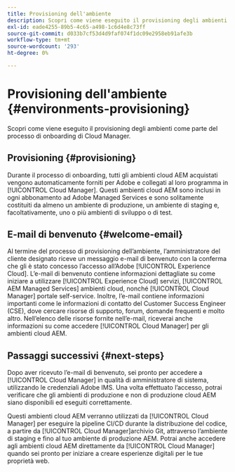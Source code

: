 ```yaml
---
title: Provisioning dell'ambiente
description: Scopri come viene eseguito il provisioning degli ambienti come parte del processo di onboarding di Cloud Manager.
exl-id: eade4255-89b5-4c65-a498-1c6d4e8c73ff
source-git-commit: d033b7cf53d4d9faf074f1dc09e2958eb91afe3b
workflow-type: tm+mt
source-wordcount: '293'
ht-degree: 0%

---
```



# Provisioning dell&#39;ambiente {#environments-provisioning}

Scopri come viene eseguito il provisioning degli ambienti come parte del processo di onboarding di Cloud Manager.

## Provisioning {#provisioning}

Durante il processo di onboarding, tutti gli ambienti cloud AEM acquistati vengono automaticamente forniti per Adobe e collegati al loro programma in [!UICONTROL Cloud Manager]. Questi ambienti cloud AEM sono inclusi in ogni abbonamento ad Adobe Managed Services e sono solitamente costituiti da almeno un ambiente di produzione, un ambiente di staging e, facoltativamente, uno o più ambienti di sviluppo o di test.

## E-mail di benvenuto {#welcome-email}

Al termine del processo di provisioning dell’ambiente, l’amministratore del cliente designato riceve un messaggio e-mail di benvenuto con la conferma che gli è stato concesso l’accesso all’Adobe [!UICONTROL Experience Cloud]. L’e-mail di benvenuto contiene informazioni dettagliate su come iniziare a utilizzare [!UICONTROL Experience Cloud] servizi, [!UICONTROL AEM Managed Services] ambienti cloud, nonché [!UICONTROL Cloud Manager] portale self-service. Inoltre, l’e-mail contiene informazioni importanti come le informazioni di contatto del Customer Success Engineer (CSE), dove cercare risorse di supporto, forum, domande frequenti e molto altro. Nell’elenco delle risorse fornite nell’e-mail, riceverai anche informazioni su come accedere [!UICONTROL Cloud Manager] per gli ambienti cloud AEM.

## Passaggi successivi {#next-steps}

Dopo aver ricevuto l’e-mail di benvenuto, sei pronto per accedere a [!UICONTROL Cloud Manager] in qualità di amministratore di sistema, utilizzando le credenziali Adobe IMS. Una volta effettuato l’accesso, potrai verificare che gli ambienti di produzione e non di produzione cloud AEM siano disponibili ed eseguiti correttamente.

Questi ambienti cloud AEM verranno utilizzati da [!UICONTROL Cloud Manager] per eseguire la pipeline CI/CD durante la distribuzione del codice, a partire da [!UICONTROL Cloud Manager]archivio Git, attraverso l’ambiente di staging e fino al tuo ambiente di produzione AEM. Potrai anche accedere agli ambienti cloud AEM direttamente da [!UICONTROL Cloud Manager] quando sei pronto per iniziare a creare esperienze digitali per le tue proprietà web.

